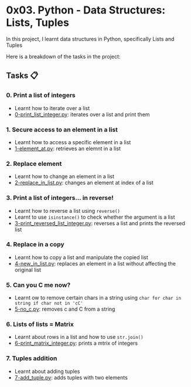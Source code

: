 # 0x03. Python - Data Structures: Lists, Tuples
In this project, I learnt data structures in Python, specifically Lists and Tuples

Here is a breakdown of the tasks in the project:

## Tasks :clipboard:
### 0. Print a list of integers
- Learnt how to iterate over a list
- [0-print_list_integer.py](https://github.com/JerryEchimau/alx-higher_level_programming/blob/master/0x03-python-data_structures/0-print_list_integer.py): iterates over a list and print them

### 1. Secure access to an element in a list
- Learnt how to access a specific element in a list
- [1-element_at.py](https://github.com/JerryEchimau/alx-higher_level_programming/blob/master/0x03-python-data_structures/1-element_at.py): retrieves an elemnt in a list

### 2. Replace element
- Learnt how to change an element in a list
- [2-replace_in_list.py](https://github.com/JerryEchimau/alx-higher_level_programming/blob/master/0x03-python-data_structures/2-replace_in_list.py): changes an element at index of a list

### 3. Print a list of integers... in reverse!
- Learnt how to reverse a list using ``reverse()``
- Learnt to use ``isinstance()`` to check whether the argument is a list
- [3-print_reversed_list_integer.py](https://github.com/JerryEchimau/alx-higher_level_programming/blob/master/0x03-python-data_structures/3-print_reversed_list_integer.py): reverses a list and prints the reversed list

### 4. Replace in a copy
- Learnt how to copy a list and manipulate the copied list
- [4-new_in_list.py](https://github.com/JerryEchimau/alx-higher_level_programming/blob/master/0x03-python-data_structures/4-new_in_list.py): replaces an element in a list without affecting the original list

### 5. Can you C me now?
- Learnt ow to remove certain chars in a string using ``char for char in string if char not in 'cC'``
- [5-no_c.py]( https://github.com/JerryEchimau/alx-higher_level_programming/blob/master/0x03-python-data_structures/5-no_c.py): removes c and C from a string

### 6. Lists of lists = Matrix
- Learnt about rows in a list and how to use ``str.join()``
- [6-print_matrix_integer.py](https://github.com/JerryEchimau/alx-higher_level_programming/blob/master/0x03-python-data_structures/6-print_matrix_integer.py): prints a mtrix of integers

### 7. Tuples addition
- Learnt about adding tuples
- [7-add_tuple.py](https://github.com/JerryEchimau/alx-higher_level_programming/blob/master/0x03-python-data_structures/7-add_tuple.py): adds tuples with two elements

